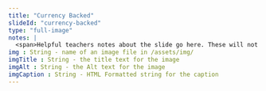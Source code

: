 ```yaml
--- 
title: "Currency Backed"
slideId: "currency-backed"
type: "full-image"
notes: |
  <span>Helpful teachers notes about the slide go here. These will not be visible to anyone but instructors!</span>
img : String - name of an image file in /assets/img/
imgTitle : String - the title text for the image
imgAlt : String - the Alt text for the image
imgCaption : String - HTML Formatted string for the caption
---
```

